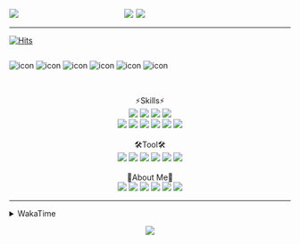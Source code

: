 
  
<p align="center">
<img src="https://capsule-render.vercel.app/api?type=Waving&color=timeGradient&height=300&section=header&text=Backend%20Developer&fontSize=90&fontAlignY=30&desc=It's%20My%20World!&descSize=40"/>

<img src="http://mazassumnida.wtf/api/v2/generate_badge?boj=keinetwork" style="float: left;  width: 40%; max-height=100%;"/>
<img src="https://github-readme-stats.vercel.app/api?username=keinetwork&hide=stars&count_private=true&show_icons=true&theme=radical&bg_color=DEG,7F7FD5,86A8E7,91eae4&title_color=fff&text_color=fff" style="float: right;  width: 55%; max-height=100%;"/>
</p>

<!--![Top Langs](https://github-readme-stats.vercel.app/api/top-langs/?username=keinetwork)-->
<!--![김영석's wakatime stats](https://github-readme-stats.vercel.app/api/wakatime?username=keinetwork)-->
---
[![Hits](https://hits.seeyoufarm.com/api/count/incr/badge.svg?url=https%3A%2F%2Fgithub.com%2Fkeinetwork%2Fkeinetwork&count_bg=%2379C83D&title_bg=%23555555&icon=&icon_color=%23E7E7E7&title=hits&edge_flat=false)](https://hits.seeyoufarm.com)

<div style="display: flex; align-items: flex-start;">
<p align="center">
<img src="https://techstack-generator.vercel.app/java-icon.svg" alt="icon" width="65" height="65" />
<img src="https://techstack-generator.vercel.app/js-icon.svg" alt="icon" width="65" height="65" />
<img src="https://techstack-generator.vercel.app/github-icon.svg" alt="icon" width="65" height="65" />
<img src="https://techstack-generator.vercel.app/mysql-icon.svg" alt="icon" width="65" height="65" />
<img src="https://techstack-generator.vercel.app/python-icon.svg" alt="icon" width="65" height="65" />
<img src="https://techstack-generator.vercel.app/prettier-icon.svg" alt="icon" width="65" height="65" />
</p>
</div>

<p align="center">
<br>⚡Skills⚡<br>
<img src="https://img.shields.io/badge/Java-007396?style=flat-square&logo=Java&logoColor=white" />
<img src="https://img.shields.io/badge/Spring-6DB33F?style=flat-square&logo=Spring&logoColor=white" />
<img src="https://img.shields.io/badge/Spring Boot-6DB33F?style=flat-square&logo=SpringBoot&logoColor=white" />
<img src="https://img.shields.io/badge/Python-3776AB?style=flat-square&logo=Python&logoColor=white" /><br>
<img src="https://img.shields.io/badge/Mysql-4479A1?style=flat-square&logo=Mysql&logoColor=white" />
<img src="https://img.shields.io/badge/MariaDB-003545?style=flat-square&logo=MariaDB&logoColor=white" />
<img src="https://img.shields.io/badge/Oracle-F80000?style=flat-square&logo=Oracle&logoColor=white" />
<img src="https://img.shields.io/badge/HTML5-E34F26?style=flat-square&logo=HTML5&logoColor=white" />
<img src="https://img.shields.io/badge/CSS3-1572B6?style=flat-square&logo=CSS3&logoColor=white" />
<img src="https://img.shields.io/badge/Javascript-F7DF1E?style=flat-square&logo=Javascript&logoColor=black" />
<br><br>🛠️Tool🛠️ <br>
<img src="https://img.shields.io/badge/Git-F05032?style=flat-square&logo=Git&logoColor=white" />
<img src="https://img.shields.io/badge/Github-181717?style=flat-square&logo=Github&logoColor=white" />
<img src="https://img.shields.io/badge/Eclipse-2C2255?style=flat-square&logo=Eclipse&logoColor=white" />
<img src="https://img.shields.io/badge/IntelliJ IDEA-000000?style=flat-square&logo=IntelliJIDEA&logoColor=white" />
<img src="https://img.shields.io/badge/Visual Studio Code-007ACC?style=flat-square&logo=VisualStudioCode&logoColor=white" />
<img src="https://img.shields.io/badge/Slack-4A154B?style=flat-square&logo=Slack&logoColor=white" />
<br><br>🥳About Me🥳<br>
<img src="https://img.shields.io/badge/Gmail-EA4335?style=flat-square&logo=Gmail&logoColor=white" />
<img src="https://img.shields.io/badge/KakaoTalk-FFCD00?style=flat-square&logo=KakaoTalk&logoColor=white" />
<img src="https://img.shields.io/badge/Telegram-26A5E4?style=flat-square&logo=Telegram&logoColor=white" />
<img src="https://img.shields.io/badge/Velog-20C997?style=flat-square&logo=Velog&logoColor=white" />
<img src="https://img.shields.io/badge/Notion-000000?style=flat-square&logo=Notion&logoColor=white" />
<img src="https://img.shields.io/badge/Instagram-E4405F?style=flat-square&logo=Instagram&logoColor=white" />
</p>

---

<details>
<summary>WakaTime</summary>
<div markdown="1">

<!--START_SECTION:waka-->
![Code Time](http://img.shields.io/badge/Code%20Time-0%20secs-blue)

![Profile Views](http://img.shields.io/badge/Profile%20Views-3-blue)

**저는 아침형 인간이에요. 🐤** 

```text
🌞 아침         52 commits     ████░░░░░░░░░░░░░░░░░░░░░   16.94% 
🌆 낮　         136 commits    ███████████░░░░░░░░░░░░░░   44.3% 
🌃 저녁         117 commits    █████████░░░░░░░░░░░░░░░░   38.11% 
🌙 밤　         2 commits      ░░░░░░░░░░░░░░░░░░░░░░░░░   0.65%

```
📅 **제가 가장 생산적인 날은 화요일이에요.** 

```text
월요일          42 commits     ███░░░░░░░░░░░░░░░░░░░░░░   13.68% 
화요일          77 commits     ██████░░░░░░░░░░░░░░░░░░░   25.08% 
수요일          48 commits     ████░░░░░░░░░░░░░░░░░░░░░   15.64% 
목요일          31 commits     ██░░░░░░░░░░░░░░░░░░░░░░░   10.1% 
금요일          61 commits     █████░░░░░░░░░░░░░░░░░░░░   19.87% 
토요일          12 commits     █░░░░░░░░░░░░░░░░░░░░░░░░   3.91% 
일요일          36 commits     ███░░░░░░░░░░░░░░░░░░░░░░   11.73%

```


📊 **저는 이번주를 이렇게 시간을 보냈어요.** 

```text
⌚︎ Timezone: Asia/Seoul

💬 프로그래밍 언어들: 
Java                     50 hrs 50 mins      ████████████████████░░░░░   80.2% 
Groovy                   2 hrs 59 mins       █░░░░░░░░░░░░░░░░░░░░░░░░   4.71% 
SQL                      2 hrs 17 mins       █░░░░░░░░░░░░░░░░░░░░░░░░   3.61% 
JavaScript               1 hr 59 mins        ░░░░░░░░░░░░░░░░░░░░░░░░░   3.15% 
YAML                     1 hr 59 mins        ░░░░░░░░░░░░░░░░░░░░░░░░░   3.15%

🔥 에디터들: 
Eclipse                  44 hrs 14 mins      ██████████████████░░░░░░░   72.71% 
IntelliJ                 14 hrs 21 mins      ██████░░░░░░░░░░░░░░░░░░░   23.59% 
VS Code                  2 hrs 15 mins       █░░░░░░░░░░░░░░░░░░░░░░░░   3.7%

🐱‍💻 프로젝트들: 
FinalToyProject          37 hrs 52 mins      ███████████████░░░░░░░░░░   61.38% 
fastcampus               14 hrs 30 mins      ██████░░░░░░░░░░░░░░░░░░░   23.51% 
ToyProject               5 hrs 27 mins       ██░░░░░░░░░░░░░░░░░░░░░░░   8.84% 
TIL                      1 hr 56 mins        ░░░░░░░░░░░░░░░░░░░░░░░░░   3.16% 
AWSWeb                   1 hr 36 mins        ░░░░░░░░░░░░░░░░░░░░░░░░░   2.59%

💻 운영 체제들: 
Windows                  60 hrs 51 mins      █████████████████████████   100.0%

```

**저는 주로 Java 언어를 사용해요.** 

```text
Java                     3 repos             █████████████████████████   100.0%

```


**타임라인**

![Chart not found](https://raw.githubusercontent.com/keinetwork/keinetwork/main/charts/bar_graph.png) 


 Last Updated on 09/08/2022 18:47:55 UTC
<!--END_SECTION:waka-->
</div>
</details>
<p align="center">
<img src="https://capsule-render.vercel.app/api?section=footer&type=waving&color=timeGradient" />
</p>

